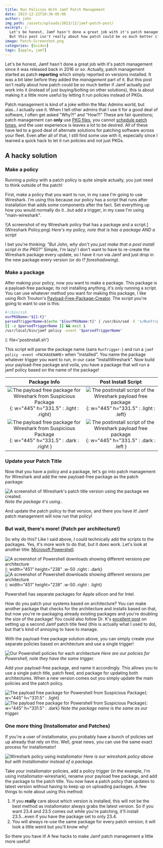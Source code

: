 ```yaml
---
title: Run Policies With Jamf Patch Management
date: 2023-12-22T10:30-05:00
author: john
img_path: /assets/uploads/2023/12/jamf-patch-post/
excerpt: |-
  Let's be honest, Jamf hasn't done a great job with it's patch management since it was released back in 2016 or so. Actually, patch management started as patch **reporting** which simply reported on versions installed. It was a bit later before they added the *management* part of it.  
  But this post isn't really about how patch could be so much better if Jamf actually put work into it (instead of just buying/bolting on other solutions), this is about making it a little more useful by letting it run policies instead of PKGs.
image: Patch-Screenshot.png
categories: [Guides]
tags: [apple, jamf]
---
```

Let's be honest, Jamf hasn't done a great job with it's patch management since it was released back in 2016 or so. Actually, patch management started as patch **reporting** which simply reported on versions installed. It was a bit later before they added the *management* part of it. But this post isn't really about how patch could be so much better if Jamf actually put work into it (instead of just buying/bolting on other solutions), this is about making it a little more useful by letting it run policies instead of PKGs.

Patch management is kind of a joke within the Mac Admins world, but alas...I actually use it. When I tell other admins that I use it for a good deal of software, I often get asked "Why?!" and "How?!" These are fair questions; patch management can **only** use [PKG files](https://ideas.jamf.com/ideas/JN-I-16682), you cannot [schedule patch times](https://ideas.jamf.com/ideas/JN-I-22463), and the user experience is leaves a lot to be desired. All of these have led to a good deal of alternate solutions for patching software across your fleet. Even after all of that, I still find some use with it, especially since I learned a quick hack to let it run policies and not just PKGs.

## A hacky solution

### Make a policy

Running a policy with a patch policy is quite simple actually, you just need to think outside of the patch!

First, make a policy that you want to run, in my case I'm going to use Wireshark. I'm using this because our policy has a script that runs after installation that adds some components after the fact. Set everything up how you would normally do it...but add a trigger, in my case I'm using "main-wireshark".

![A screenshot of my Wireshark policy that has a package and a script.](Wireshark Policy.png)
_Here's my policy, note that is has a package AND a script_

I bet you're thinking: *"But John, why don't you just make that a post install script in the PKG?"* Simple, I'm lazy! I don't want to have to re-create the Wireshark package every update, so I have it run via Jamf and just drop in the new package every version (or do I? *foreshadowing*).

### Make a package

After making your policy, now you want to make a package. This package is a payload-free package; its not installing anything, it's only running a script. You can use whatever method you want for making this package, I like using Rich Trouton's [Payload-Free-Package-Creator](https://github.com/rtrouton/Payload-Free-Package-Creator/). The script you're going to want to use is this:

```bash
#!/bin/zsh
ourPKGName="${1:t}"
parsedTriggerName=$(echo "${ourPKGName:t}" | /usr/bin/sed -E 's/RunTrigger-([^.]*)\.pkg.*/\1/g' )
[[ -z $parsedTriggerName ]] && exit 1
/usr/local/bin/jamf policy -event "$parsedTriggerName"
```
{: file='postinstall.sh'}

This script will parse the package name (sans `RunTrigger-`) and run a `jamf policy -event <PACKAGENAME>` when "installed". You name the package whatever trigger you want to run, in our case "InstallWireshark". Now build your payload-free package and voila, you have a package that will run a jamf policy based on the name of the package!

Package Info               |  Post Install Script
:-------------------------:|:-------------------------:
![The payload free package for Wireshark from Suspicious Package](Package-wireshark-light.png){: w="445" h="331.5" : .light : .right} | ![The postinstall script of the Wireshark payload free package](Package-script-wireshark-light.png){: w="445" h="331.5" : .light : .left}
![The payload free package for Wireshark from Suspicious Package](Package-wireshark-dark.png){: w="445" h="331.5" : .dark : .right } | ![The postinstall script of the Wireshark payload free package](Package-script-wireshark-dark.png){: w="445" h="331.5" : .dark : .left }

### Update your Patch Title

Now that you have a policy and a package, let's go into patch management for Wireshark and add the new payload-free package as the patch package:

![A screenshot of Wireshark's patch title version using the package we created.](Patch-wireshark.png)
_Note the package it's using.._

And update the patch policy to that version, and there you have it! Jamf patch management will now run that policy!

### But wait, there's more! (Patch per architecture!)

So why do this? Like I said above, I could technically add the scripts to the packages. Yes, it's more work to do that, but it does work. Let's look at another title: [Microsoft Powershell](https://github.com/PowerShell/PowerShell/releases/tag/v7.4.0).

![A screenshot of Powershell downloads showing different versions per architecture](powershell-downloads-dark.png){: width="451" height="238" .w-50 .right : .dark}
![A screenshot of Powershell downloads showing different versions per architecture](powershell-downloads-light.png){: width="451" height="238" .w-50 .right : .light}

Powershell has separate packages for Apple silicon and for Intel.

How do you patch your systems based on architecture? You can make another package that checks for the architecture and installs based on that, but now you're re-packaging already existing packages and you're doubling the size of the package! You could also follow Dr. K's [excellent post](https://www.modtitan.com/2023/08/using-patch-title-policies-installers.html) on setting up a second Jamf patch title feed (this is actually what I used to do), but that's kind of annoying to have to manage.  

With the payload-free package solution above, you can simply create your separate policies based on architecture and use a single trigger!

![Our Powershell policies for each architecture](Powershell-policies.png)
_Here are our policies for Powershell, note they have the same trigger._

Add your payload-free package, and name it accordingly. This allows you to use a single patch title, patch feed, and package for updating both architectures. When a new version comes out you simply update the main policies and the patch policy.

![The payload free package for Powershell from Suspicious Package](Package-powershell-light.png){: w="445" h="331.5" : .light}
![The payload free package for Powershell from Suspicious Package](Package-powershell-dark.png){: w="445" h="331.5" : .dark}
_Note the package name is the same as our trigger._

### One more thing (Installomator and Patches)

If you're a user of installomator, you probably have a bunch of policies set up already that rely on this.  Well, great news, you can use the same exact process for installomator!

![Wireshark policy using installomator](Installomator-Wireshark.png)
_Here is our wireshark policy above but with Installomator instead of a package._

Take your installomator policies, add a policy trigger (in the example, I'm using installomator-wireshark), rename your payload free package, and add the package to the patch title. You now have a patch policy that updates to latest version without having to keep up on uploading packages. A few things to note about using this method:

1. If you **really** care about which version is installed, this will not be the best method as installomator always grabs the latest version. So if you want 23.4 and 23.5 comes out while you're patching, it'll install 23.5...even if you have the package set to only 23.4.
2. You will always re-use the same package for every patch version; it will look a little weird but you'll know why!

So there you have it! A few hacks to make Jamf patch management a little more useful!
